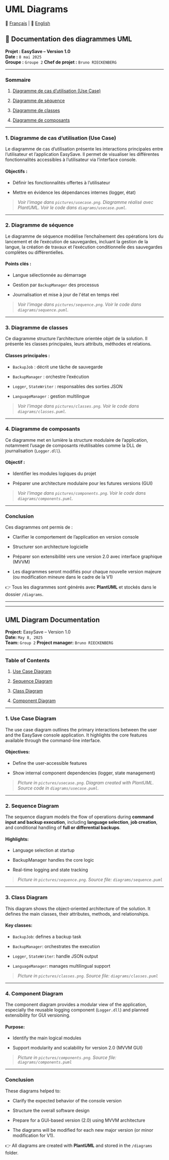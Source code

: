 # UML Diagrams

📘 [Français](#documentation-des-diagrammes-UML) | 📙 [English](#uml-diagram-documentation)

## 🧾 Documentation des diagrammes UML

**Projet : EasySave – Version 1.0**  
**Date :** `8 mai 2025`  
**Groupe :** `Groupe 2`
**Chef de projet :** `Bruno RIECKENBERG`

---

### Sommaire

1. [Diagramme de cas d’utilisation (Use Case)](#1-diagramme-de-cas-dutilisation-use-case)
    
2. [Diagramme de séquence](#2-diagramme-de-s%C3%A9quence)
    
3. [Diagramme de classes](#3-diagramme-de-classes)
    
4. [Diagramme de composants](#4-diagramme-de-composants)
    

---

### 1. Diagramme de cas d’utilisation (Use Case)

Le diagramme de cas d’utilisation présente les interactions principales entre l’utilisateur et l’application EasySave. Il permet de visualiser les différentes fonctionnalités accessibles à l’utilisateur via l’interface console.

#### Objectifs :

- Définir les fonctionnalités offertes à l’utilisateur
    
- Mettre en évidence les dépendances internes (logger, état)
    

> _Voir l'image dans `pictures/usecase.png`._
> _Diagramme réalisé avec PlantUML. Voir le code dans `diagrams/usecase.puml`._

---

### 2. Diagramme de séquence

Le diagramme de séquence modélise l’enchaînement des opérations lors du lancement et de l’exécution de sauvegardes, incluant la gestion de la langue, la création de travaux et l’exécution conditionnelle des sauvegardes complètes ou différentielles.

#### Points clés :

- Langue sélectionnée au démarrage
    
- Gestion par `BackupManager` des processus
    
- Journalisation et mise à jour de l'état en temps réel
    

> _Voir l'image dans `pictures/sequence.png`._
> _Voir le code dans `diagrams/sequence.puml`._

---

### 3. Diagramme de classes

Ce diagramme structure l’architecture orientée objet de la solution. Il présente les classes principales, leurs attributs, méthodes et relations.

#### Classes principales :

- `BackupJob` : décrit une tâche de sauvegarde
    
- `BackupManager` : orchestre l’exécution
    
- `Logger`, `StateWriter` : responsables des sorties JSON
    
- `LanguageManager` : gestion multilingue
    

> _Voir l'image dans `pictures/classes.png`._
> _Voir le code dans `diagrams/classes.puml`._

---

### 4. Diagramme de composants

Ce diagramme met en lumière la structure modulaire de l’application, notamment l’usage de composants réutilisables comme la DLL de journalisation (`Logger.dll`).

#### Objectif :

- Identifier les modules logiques du projet
    
- Préparer une architecture modulaire pour les futures versions (GUI)
    

> _Voir l'image dans `pictures/components.png`._
> _Voir le code dans `diagrams/components.puml`._

---

### Conclusion

Ces diagrammes ont permis de :

- Clarifier le comportement de l’application en version console
    
- Structurer son architecture logicielle
    
- Préparer son extensibilité vers une version 2.0 avec interface graphique (MVVM)

- Les diagrammes seront modifiés pour chaque nouvelle version majeure (ou modification mineure dans le cadre de la V1)
    

👉 Tous les diagrammes sont générés avec **PlantUML** et stockés dans le dossier `/diagrams`.

---
---

## UML Diagram Documentation

**Project:** EasySave – Version 1.0  
**Date:** `May 8, 2025`  
**Team:** `Group 2`
**Project manager:** `Bruno RIECKENBERG`

---

### Table of Contents

1. [Use Case Diagram](#1-use-case-diagram)
    
2. [Sequence Diagram](#2-sequence-diagram)
    
3. [Class Diagram](#3-class-diagram)
    
4. [Component Diagram](#4-component-diagram)
    

---

### 1. Use Case Diagram

The use case diagram outlines the primary interactions between the user and the EasySave console application. It highlights the core features available through the command-line interface.

#### Objectives:

- Define the user-accessible features
    
- Show internal component dependencies (logger, state management)
    

> _Picture in `pictures/usecase.png`._
> _Diagram created with PlantUML. Source code in `diagrams/usecase.puml`._

---

### 2. Sequence Diagram

The sequence diagram models the flow of operations during **command input and backup execution**, including **language selection**, **job creation**, and conditional handling of **full or differential backups**.

#### Highlights:

- Language selection at startup
    
- BackupManager handles the core logic
    
- Real-time logging and state tracking
    

> _Picture in `pictures/sequence.png`._
> _Source file: `diagrams/sequence.puml`_

---

### 3. Class Diagram

This diagram shows the object-oriented architecture of the solution. It defines the main classes, their attributes, methods, and relationships.

#### Key classes:

- `BackupJob`: defines a backup task
    
- `BackupManager`: orchestrates the execution
    
- `Logger`, `StateWriter`: handle JSON output
    
- `LanguageManager`: manages multilingual support
    

> _Picture in `pictures/classes.png`._
> _Source file: `diagrams/classes.puml`_

---

### 4. Component Diagram

The component diagram provides a modular view of the application, especially the reusable logging component (`Logger.dll`) and planned extensibility for GUI versioning.

#### Purpose:

- Identify the main logical modules
    
- Support modularity and scalability for version 2.0 (MVVM GUI)
    

> _Picture in `pictures/components.png`._
> _Source file: `diagrams/components.puml`_

---

### Conclusion

These diagrams helped to:

- Clarify the expected behavior of the console version
    
- Structure the overall software design
    
- Prepare for a GUI-based version (2.0) using MVVM architecture

- The diagrams will be modified for each new major version (or minor modification for V1).
    

👉 All diagrams are created with **PlantUML** and stored in the `/diagrams` folder.